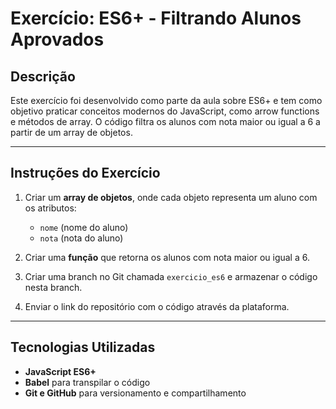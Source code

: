 # Exercício: ES6+ - Filtrando Alunos Aprovados

## Descrição
Este exercício foi desenvolvido como parte da aula sobre ES6+ e tem como objetivo praticar conceitos modernos do JavaScript, como arrow functions e métodos de array. O código filtra os alunos com nota maior ou igual a 6 a partir de um array de objetos.

---

## Instruções do Exercício

1. Criar um **array de objetos**, onde cada objeto representa um aluno com os atributos:
   - `nome` (nome do aluno)
   - `nota` (nota do aluno)

2. Criar uma **função** que retorna os alunos com nota maior ou igual a 6.

3. Criar uma branch no Git chamada `exercicio_es6` e armazenar o código nesta branch.

4. Enviar o link do repositório com o código através da plataforma.

---

## Tecnologias Utilizadas

- **JavaScript ES6+**
- **Babel** para transpilar o código
- **Git e GitHub** para versionamento e compartilhamento


